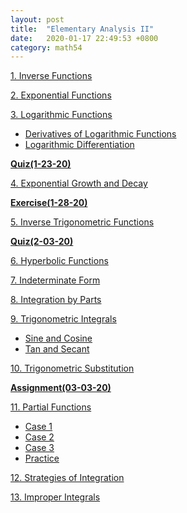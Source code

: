 ```yaml
---
layout: post
title:  "Elementary Analysis II"
date:   2020-01-17 22:49:53 +0800
category: math54 
---
```


[1. Inverse Functions](https://drive.google.com/uc?export=download&id=1za6H9swap26iLZisBL20O-cSrDr49HlU)

[2. Exponential Functions](https://drive.google.com/uc?export=download&id=1RkvclPdel5PZW3b_sPO0ITUq8x96erj9)

[3. Logarithmic Functions](https://drive.google.com/uc?export=download&id=1D-EesO6P0_hDHUy3xzr3Rm6ngokVQddc)
* [Derivatives of Logarithmic Functions](https://drive.google.com/uc?export=download&id=11T2-IrCAsjBiYdjU7iCKNKlPwN4ErYqZ) 
* [Logarithmic Differentiation](https://drive.google.com/uc?export=download&id=1Tc1zM3mK0RS0VHTQJTsXheCK99ZtA50S) 

**[Quiz(1-23-20)](https://drive.google.com/uc?export=download&id=1YWoJagVRs0SGdtLxPtXlou2erJS5SIeE)**

[4. Exponential Growth and Decay](https://drive.google.com/uc?export=download&id=1eOLr6bq12lPvPWKvCjR4co2aCjDFA_p0) 

**[Exercise(1-28-20)](https://drive.google.com/uc?export=download&id=1_LqK61UtScMbB1t1RAXxsUbstnvVpv4h)**

[5. Inverse Trigonometric Functions](https://drive.google.com/uc?export=download&id=1V2iz64T6IhQA1l19FbDY02iqon8blT1b)

**[Quiz(2-03-20)](https://drive.google.com/uc?export=download&id=1WuIZTH6Ghgt2sini5C_P7XC8uWkN0NrG)**

[6. Hyperbolic Functions](https://drive.google.com/uc?export=download&id=15Mx1Bvr7vt5UO68T27ktbFXv8e-gJ4_5) 

[7. Indeterminate Form](https://drive.google.com/uc?export=download&id=1Es8tFqu6lIt0NNYtnR7Q_Okh8zqaldiD) 

[8. Integration by Parts](https://drive.google.com/uc?export=download&id=1g53YU2QuOUSHGQ8B7grGWE60F1Ox5dTS) 

[9. Trigonometric Integrals](https://drive.google.com/uc?export=download&id=17_FLlEiJUFlrVkt_p1sev74fCgXyAc7H)
* [Sine and Cosine](https://drive.google.com/uc?export=download&id=1MoHcwCnbntAun9EWtcAXXar0QbWp_zSc) 
* [Tan and Secant](https://drive.google.com/uc?export=download&id=1NyBYbAK4fC66S--QcgZaxfNoPHidLDXm) 

[10. Trigonometric Substitution](https://drive.google.com/uc?export=download&id=1VpLv0airftx_ta6fjMavDH_O6UWjGpNO)

**[Assignment(03-03-20)](https://drive.google.com/uc?export=download&id=1662B2LDrnaLnxM8YVP_UtmNtYjEY2yji)**

[11. Partial Functions](https://drive.google.com/uc?export=download&id=172ZjOcDqxWtWQeOmcG6ZhYTUVfimBu4p) 
* [Case 1](https://drive.google.com/uc?export=download&id=1NGYG46QiMbzDZm7K-y3lKwlFlWoQeeGL) 
* [Case 2](https://drive.google.com/uc?export=download&id=1iDLfxtzStOvHSnB0TB5HqvTtddgeMHew) 
* [Case 3](https://drive.google.com/uc?export=download&id=1nY54lQzOgnlr-FTLbShDIS0Z3edJqIyF)
* [Practice](https://drive.google.com/uc?export=download&id=1VsBhq0dxOfZS4wDKLvREKOqFITPkpCEH)

[12. Strategies of Integration](https://drive.google.com/uc?export=download&id=11lcJRQ8aSJfG2xG_vxkwYEiaGB2HsLnG) 

[13. Improper Integrals](https://drive.google.com/uc?export=download&id=1hxKCQ0aaFGSSBcQRxobxV31UttZdGb4A) 